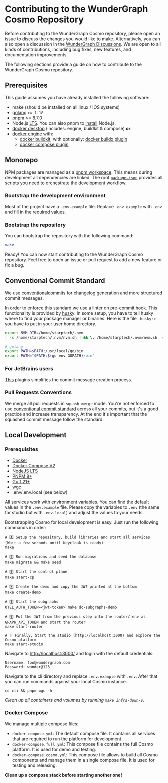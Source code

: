 # Contributing to the WunderGraph Cosmo Repository

Before contributing to the WunderGraph Cosmo repository, please open an issue to discuss the changes you would like to make. Alternatively, you can also open a discussion in the [WunderGraph Discussions](https://github.com/wundergraph/cosmo/discussions).
We are open to all kinds of contributions, including bug fixes, new features, and documentation improvements.

The following sections provide a guide on how to contribute to the WunderGraph Cosmo repository.

## Prerequisites

This guide assumes you have already installed the following software:

- make (should be installed on all linux / IOS systems)
- [golang](https://go.dev/dl/) `>= 1.18`
- [pnpm](https://pnpm.io/installation) >= 8.7.0
- Node.js [LTS](https://nodejs.org/en/about/releases/). You can also pnpm to [install](https://pnpm.io/cli/env) Node.js.
- [docker desktop](https://docs.docker.com/desktop/) (includes: engine, buildkit & compose) **or**:
- [docker engine](https://docs.docker.com/engine/) with:
    - [docker buildkit](https://docs.docker.com/build/buildkit/), with optionally: [docker buildx plugin](https://docs.docker.com/build/install-buildx/)
    - [docker compose plugin](https://docs.docker.com/compose/install/#scenario-two-install-the-compose-plugin)

## Monorepo

NPM packages are managed as a [pnpm workspace](https://pnpm.io/workspaces). This means during development all dependencies are linked.
The root [`package.json`](package.json) provides all scripts you need to orchestrate the development workflow.

### Bootstrap the development environment

Most of the project have a `.env.example` file. Replace `.env.example` with `.env` and fill in the required values.

### Bootstrap the repository

You can bootstrap the repository with the following command:

```bash
make
```

Ready! You can now start contributing to the WunderGraph Cosmo repository. Feel free to open an issue or pull request to add a new feature or fix a bug.

## Conventional Commit Standard

We use [conventionalcommits](https://www.conventionalcommits.org/en/v1.0.0-beta.2/#why-use-conventional-commits) for changelog generation and more structured commit messages.

In order to enforce this standard we use a linter on pre-commit hook. This functionality is provided by [husky](https://typicode.github.io/husky/#/).
In some setup, you have to tell husky where to find your package manager or binaries. Here is the file `.huskyrc` you have to put in your user home directory.

```bash
export NVM_DIR=/home/starptech/.nvm
[ -s /home/starptech/.nvm/nvm.sh ] && \. /home/starptech/.nvm/nvm.sh  # This loads nvm

# golang
export PATH=$PATH:/usr/local/go/bin
export PATH="$PATH:$(go env GOPATH)/bin"
```

### For JetBrains users

[This](https://plugins.jetbrains.com/plugin/13389-conventional-commit) plugins simplifies the commit message creation process.

### Pull Requests Conventions

We merge all pull requests in `squash merge` mode. You're not enforced to use [conventional commit standard](https://www.conventionalcommits.org/en/v1.0.0-beta.2/#why-use-conventional-commits) across all your commits, but it's a good practice and increase transparency. At the end it's important that the squashed commit message follow the standard.

## Local Development

### Prerequisites

- [Docker](https://docs.docker.com/get-docker/)
- [Docker Compose V2](https://docs.docker.com/compose/install/)
- [NodeJS LTS](https://nodejs.org/en/download/)
- [PNPM 8+](https://pnpm.io/installation)
- [Go 1.21+](https://golang.org/doc/install)
- [wgc](https://www.npmjs.com/package/wgc)
- .env/.env.local (see below)

All services work with environment variables. You can find the default values in the `.env.example` file.
Please copy the variables to `.env` (the same for studio but with `.env.local`) and adjust the values to your needs.

Bootstrapping Cosmo for local development is easy. Just run the following commands in order:

```shell
# 1️⃣ Setup the repository, build libraries and start all services (Wait a few seconds until Keycloak is ready)
make

# 2️⃣ Run migrations and seed the database
make migrate && make seed

# 3️⃣ Start the control plane
make start-cp

# 4️⃣ Create the demo and copy the JWT printed at the bottom
make create-demo

# 5️⃣ Start the subgraphs
OTEL_AUTH_TOKEN=<jwt-token> make dc-subgraphs-demo

# 6️⃣ Put the JWT from the previous step into the router/.env as GRAPH_API_TOKEN and start the router
make start-router

# ✨ Finally, Start the studio (http://localhost:3000) and explore the Cosmo platform
make start-studio
```

Navigate to [http://localhost:3000/](http://localhost:3000/) and login with the default credentials:

```
Username: foo@wundergraph.com
Password: wunder@123
```

Navigate to the cli directory and replace `.env.example` with `.env`. After that you can run commands against your local Cosmo instance.

```shell
cd cli && pnpm wgc -h
```

_Clean up all containers and volumes by running `make infra-down-v`._

### Docker Compose

We manage multiple compose files:

- `docker-compose.yml`: The default compose file. It contains all services that are required to run the platform for development.
- `docker-compose.full.yml`: This compose file contains the full Cosmo platform. It is used for demo and testing.
- `docker-compose.cosmo.yml`: This compose file allows to build all Cosmo components and manage them in a single compose file. It is used for testing and releasing.

**Clean up a compose stack before starting another one!**